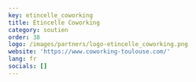 ```yaml
---
key: etincelle_coworking
title: Étincelle Coworking
category: soutien
order: 38
logo: /images/partners/logo-etincelle_coworking.png
website: 'https://www.coworking-toulouse.com/'
lang: fr
socials: []
---
```


